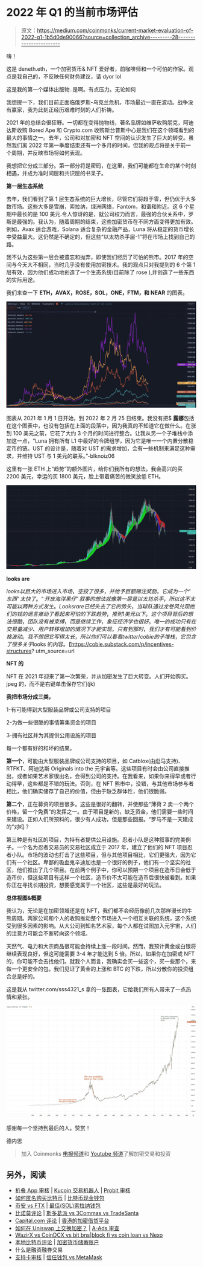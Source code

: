 # 2022 年 Q1 的当前市场评估

> 原文：<https://medium.com/coinmonks/current-market-evaluation-of-2022-q1-1b5d0de90066?source=collection_archive---------28----------------------->

嗨！

这是 deneth.eth，一个加密货币& NFT 爱好者，前咖啡师和一个可怕的作家。观点是我自己的，不反映任何财务建议，请 dyor lol

这是我的第一个媒体出版物..是啊。有点压力。无论如何

我想提一下，我们目前正面临俄罗斯-乌克兰危机，市场最近一直在波动。战争没有赢家，我为此刻正经历艰难时刻的人们祈祷。

2021 年的总结会很狂野。一切都在变得抛物线，著名品牌如维萨收购朋克，阿迪达斯收购 Bored Ape 和 Crypto.com 收购斯台普斯中心是我们在这个领域看到的最大的事情之一。去年，公司和对加密和 NFT 空间的认识发生了巨大的转变。虽然我们离 2022 年第一季度结束还有一个多月的时间，但我的观点将是关于前一个周期，并反映市场将如何表现。

我想把它分成三部分。第一部分将是密码，在这里，我们可能都在生命的某个时刻相遇，并成为准时间层和共识层的书呆子。

**第一层生态系统**

去年，我们看到了第 1 层生态系统的巨大增长，尽管它们将趋于零，但仍优于大多数市场。这些大多是雪崩，索拉纳，绿洲网络，Fantom，和谐和附近。这 6 个星期中最长的是 100 美元.令人惊讶的是，就公司权力而言，最强的合伙关系中，罗斯是最强的。我认为，随着周期的结束，这些加密货币在不同方面变得更加有效。例如，Avax 适合游戏，Solana 适合复杂的金融产品，Luna 将从稳定的货币增长中受益最大。这仍然是不确定的，但这些“以太坊杀手层-1”将在市场上找到自己的路。

我不认为这些第一层会被遗忘和抛弃，即使我们经历了可怕的熊市。2017 年的空间与今天大不相同，当时几乎没有使用加密技术。我的观点只对我提到的 6 个第 1 层有效，因为他们成功地创造了一个生态系统(目前除了 rose ),并创造了一些东西的实际用途。

我们来查一下 **ETH，AVAX，ROSE，SOL，ONE，FTM，和 NEAR** 的图表。

![](img/7e28654fe1183c6164a40efc25d62159.png)

图表从 2021 年 1 月 1 日开始，到 2022 年 2 月 25 日结束。我没有把$ **露娜**包括在这个图表中，也没有包括在上面的段落中，因为我真的不知道它在做什么。在涨到 100 美元之前，它花了大约 3 个月的时间进行整合。让我从另一个子堆栈中添加这一点，“Luna 拥有所有 L1 中最好的令牌组学，因为它是唯一一个内置分散稳定币的链。UST 的设计是，随着对 UST 的需求增加，会有一些机制来满足这种需求，并维持 UST 与 1 美元的联系。”-blknoiz06

这里有一张 ETH 上“趋势”的额外图片，给你们我所有的想法。我会高兴的买 2200 美元，幸运的买 1800 美元，脸上带着痛苦的微笑放低 ETH。

![](img/37ea33ca70331d2b94533c72b6ffcb43.png)

**looks are**

$looks 以巨大的市场进入市场，空投了很多，并给予巨额赌注奖励，它成为一个“东西”太快了。“开放海洋黑仔”叙事的想法就像第一层是以太坊杀手，所以这不太可能以两种方式发生。Looksrare 已经失去了它的势头，当球队通过龙卷风兑现他们的钱的谣言推动了看起来可怕的下跌趋势，推到 1 美元以下。这个项目背后的想法很酷，团队没有被束缚，而是继续工作，象征经济学也很好。唯一的成功只有在交易量减少、用户转移增加的情况下才能实现，只有到那时，我们才有可能看到价格波动。我不想把它写得太长，所以你们可以看看 twitter/cobie 的子堆栈，它包含了很多关于$looks 的内容。【https://cobie.substack.com/p/incentives-structures? utm_source=url

**NFT 的**

NFT 在 2021 年迎来了第一次繁荣，并从加密发生了巨大转变。人们开始购买。jpeg 的，而不是右键单击保存它们(jk)

**我把市场分成三类，**

1-有可能得到大型服装品牌或公司支持的项目

2-为做一些很酷的事情筹集资金的项目

3-拥有社区并为其提供公用设施的项目

每一个都有好的和坏的结果。

**第一个**，可能由大型服装品牌或公司支持的项目，如 Catblox(由彪马支持)、RTFKT、阿迪达斯 Originals into the 元宇宙等。这些项目有时会由公司直接推出，或者如果艺术家很出名，会得到公司的支持。在我看来，如果你来得早或者行动得早，这些都是不错的玩法。否则，在 NFT 熊市中，没错，与其他市场参与者相比，他们确实储存了自己的价值，但由于缺乏群体性，他们很脆弱。

**第二个**，正在募资的项目很多。这些是很好的翻转，并使那些“薄荷 2 卖一个两个价格，留一个免费”的发挥之一。由于项目是新的，缺乏资金，他们需要一些时间来建设。正如人们所预料的，很少有人成功，但是那些回报。“罗马不是一天建成的”对吗？

第三种是有社区的项目，为持有者提供公用设施。忍者小队是这种叙事的完美例子。一个名为忍者交易员的交易社区成立于 2017 年，建立了他们的 NFT 项目忍者小队。市场的波动也打击了这些项目，但与其他项目相比，它们更强大，因为它们有一个社区。卑鄙的吸血鬼辛迪加也是一个很好的例子，他们有一个坚实的社区，他们推出了几个项目。在前两个例子中，你可以预期一个项目在造币日会低于造币价，但这些项目有这样一个社区，造币价不太可能在造币后很快被看到。如果你正在寻找长期投资，想要感觉属于一个社区，这些是最好的玩法。

**总体视图&概要**

我认为，无论是在加密领域还是在 NFT，我们都不会经历像前几次那样漫长的牛熊周期。两家公司和个人的收购推动整个市场进入一个相互关联的系统，这个系统受到很多因素的影响。从大公司到知名艺术家，每个人都在试图加入元宇宙，人们的注意力可能会不断转向这个领域。

天然气、电力和大宗商品很可能会持续上涨一段时间。然而，我预计黄金或白银将继续表现良好，但这可能需要 3-4 年才能达到 5 倍。所以，如果你在加密或 NFT 的，你可能不会去找他们。就我个人而言，我确实会买一些这个，买一些那个，来做一个更安全的包。我们见证了黄金的上涨和 BTC 的下跌，所以分散你的投资组合总是好的。

这是我从 twitter.com/sss4321_s 拿的一张图表，它给我们所有人带来了一点热情和紧张。

![](img/b6f5342b6501f3e2a3465d6ac3c4c419.png)

感谢每一个坚持到最后的人。赞赏！

德内思

> 加入 Coinmonks [电报频道](https://t.me/coincodecap)和 [Youtube 频道](https://www.youtube.com/c/coinmonks/videos)了解加密交易和投资

## 另外，阅读

*   [折叠 App 审核](https://coincodecap.com/fold-app-review) | [Kucoin 交易机器人](/coinmonks/kucoin-trading-bot-automate-your-trades-8cf0ca2138e0) | [Probit 审核](https://coincodecap.com/probit-review)
*   [如何匿名购买比特币](https://coincodecap.com/buy-bitcoin-anonymously) | [比特币现金钱包](https://coincodecap.com/bitcoin-cash-wallets)
*   [币安 vs FTX](https://coincodecap.com/binance-vs-ftx) | [最佳(SOL)索拉纳钱包](https://coincodecap.com/solana-wallets)
*   [比诺莫评论](https://coincodecap.com/binomo-review) | [斯多葛派 vs 3Commas vs TradeSanta](https://coincodecap.com/stoic-vs-3commas-vs-tradesanta)
*   [Capital.com 评论](https://coincodecap.com/capital-com-review) | [香港的加密借贷平台](https://coincodecap.com/crypto-lending-hong-kong)
*   [如何在 Uniswap 上交换加密？](https://coincodecap.com/swap-crypto-on-uniswap) | [A-Ads 审查](https://coincodecap.com/a-ads-review)
*   [WazirX vs CoinDCX vs bit bns](/coinmonks/wazirx-vs-coindcx-vs-bitbns-149f4f19a2f1)|[block fi vs coin loan vs Nexo](/coinmonks/blockfi-vs-coinloan-vs-nexo-cb624635230d)
*   [本地比特币评论](/coinmonks/localbitcoins-review-6cc001c6ed56) | [加密货币储蓄账户](https://coincodecap.com/cryptocurrency-savings-accounts)
*   什么是融资融券交易
*   [支持卡审核](https://coincodecap.com/uphold-card-review) | [信任钱包 vs MetaMask](https://coincodecap.com/trust-wallet-vs-metamask)
